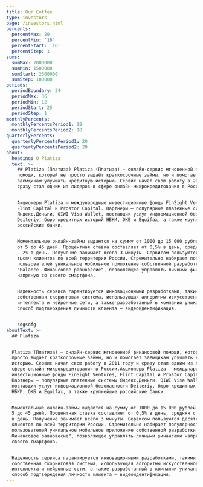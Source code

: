 ```yaml
---
title: Our Coffee
type: investors
page: /investors.html
percents:
  percentMax: 20
  percentMin: '16'
  percentStart: '16'
  percentStep: 1
sums:
  sumMax: 7000000
  sumMin: 1500000
  sumStart: 2600000
  sumStep: 100000
periods:
  periodBoundary: 24
  periodMax: 36
  periodMin: 12
  periodStart: 25
  periodStep: 1
monthlyPercents:
  monthlyPercentsPeriod1: 18
  monthlyPercentsPeriod2: 18
quarterlyPercents:
  quarterlyPercentsPeriod1: 20
  quarterlyPercentsPeriod2: 20
about:
  heading: O Platiza
  text: >-
    ## Platiza (Платиза) Platiza (Платиза) — онлайн-сервис мгновенной финансовой
    помощи, который не просто выдаёт краткосрочные займы, но и помогает
    заёмщикам улучшать кредитную историю. Сервис начал свою работу в 2011 году и
    сразу стал одним из лидеров в сфере онлайн-микрокредитования в России.


    Акционеры Platiza — международные инвестиционные фонды FinSight Ventures,
    Flint Capital и Prostor Capital. Партнеры — популярные платежные системы
    Яндекс.Деньги, QIWI Visa Wallet, поставщик услуг информационной безопасности
    Deiteriy, бюро кредитных историй НБКИ, ОКБ и Equifax, а также крупнейшие
    российские банки.


    Моментальные онлайн-займы выдаются на сумму от 1000 до 15 000 рублей и срок
    от 5 до 45 дней. Процентная ставка составляет от 0,5% в день, средняя ставка
    – 2% в день. Получение занимает всего 3 минуты. Сервисом пользуются десятки
    тысяч клиентов по всей территории России. Стремительно набирает популярность
    пользователей уникальное мобильное приложение собственной разработки
    "Balance. Финансовое равновесие", позволяющее управлять личными финансами
    напрямую со своего смартфона.


    Надежность сервиса гарантируется инновационными разработками, такими как
    собственная скоринговая система, использующая алгоритмы искусственного
    интеллекта и нейронные сети, а также разработанный в компании уникальный
    способ подтверждения личности клиента — видеоидентификация.


    sdgsdfg
aboutText: >-
  ## Platiza


  Platiza (Платиза) — онлайн-сервис мгновенной финансовой помощи, который не
  просто выдаёт краткосрочные займы, но и помогает заёмщикам улучшать кредитную
  историю. Сервис начал свою работу в 2011 году и сразу стал одним из лидеров в
  сфере онлайн-микрокредитования в России.Акционеры Platiza — международные
  инвестиционные фонды FinSight Ventures, Flint Capital и Prostor Capital.
  Партнеры — популярные платежные системы Яндекс.Деньги, QIWI Visa Wallet,
  поставщик услуг информационной безопасности Deiteriy, бюро кредитных историй
  НБКИ, ОКБ и Equifax, а также крупнейшие российские банки.


  Моментальные онлайн-займы выдаются на сумму от 1000 до 15 000 рублей и срок от
  5 до 45 дней. Процентная ставка составляет от 0,5% в день, средняя ставка – 2%
  в день. Получение занимает всего 3 минуты. Сервисом пользуются десятки тысяч
  клиентов по всей территории России. Стремительно набирает популярность
  пользователей уникальное мобильное приложение собственной разработки "Balance.
  Финансовое равновесие", позволяющее управлять личными финансами напрямую со
  своего смартфона.


  Надежность сервиса гарантируется инновационными разработками, такими как
  собственная скоринговая система, использующая алгоритмы искусственного
  интеллекта и нейронные сети, а также разработанный в компании уникальный
  способ подтверждения личности клиента — видеоидентификация.
---
```







